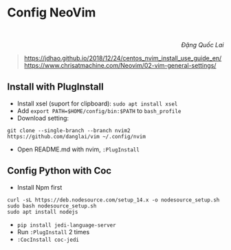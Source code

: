 # Config NeoVim

<br/>
<p align='right'><em>Đặng Quốc Lai</em></p>

> https://jdhao.github.io/2018/12/24/centos_nvim_install_use_guide_en/
> https://www.chrisatmachine.com/Neovim/02-vim-general-settings/

## Install with PlugInstall
- Install xsel (suport for clipboard): `sudo apt install xsel`
- Add `export PATH=$HOME/config/bin:$PATH` to `bash_profile`
- Download setting: 
```
git clone --single-branch --branch nvim2 https://github.com/danglai/vim ~/.config/nvim
```
- Open README.md with nvim, `:PlugInstall` 

## Config Python with Coc
- Install Npm first 
```
curl -sL https://deb.nodesource.com/setup_14.x -o nodesource_setup.sh
sudo bash nodesource_setup.sh
sudo apt install nodejs
```
- `pip install jedi-language-server`
- Run `:PlugInstall` 2 times
- `:CocInstall coc-jedi`
